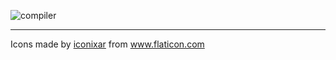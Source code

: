 ![compiler](https://user-images.githubusercontent.com/8418700/141161804-348696a6-efd2-4cb6-8938-b435578ed2b4.png)

<hr/>
<div>Icons made by <a href="https://www.flaticon.com/authors/iconixar" title="iconixar">iconixar</a> from <a href="https://www.flaticon.com/" title="Flaticon">www.flaticon.com</a></div>

